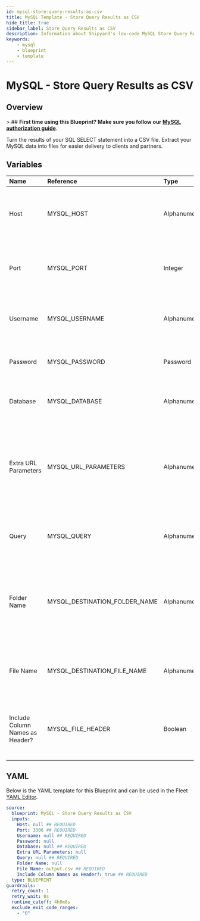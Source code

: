 ```yaml
---
id: mysql-store-query-results-as-csv
title: MySQL Template - Store Query Results as CSV
hide_title: true
sidebar_label: Store Query Results as CSV
description: Information about Shipyard's low-code MySQL Store Query Results as CSV blueprint. Turn the results of your SQL SELECT statement into a CSV file. Extract your MySQL data into files for easier delivery to clients and partners.
keywords:
    - mysql
    - blueprint
    - template
---
```


# MySQL - Store Query Results as CSV

## Overview

&gt; ## **First time using this Blueprint? Make sure you follow our [MySQL authorization guide](https://www.shipyardapp.com/docs/blueprint-library/mysql/mysql-authorization/)**.

Turn the results of your SQL SELECT statement into a CSV file. Extract your MySQL data into files for easier delivery to clients and partners.



## Variables

| Name | Reference | Type | Required | Default | Options | Description |
|:---|:---|:---|:---|:---|:---|:---|
| Host | MYSQL_HOST | Alphanumeric | :white_check_mark: | - | - | The domain or the IP address of the database you want to connect to. |
| Port | MYSQL_PORT | Integer | :white_check_mark: | 3306 | - | Number for the database port to connect to. Defaults to 3306. |
| Username | MYSQL_USERNAME | Alphanumeric | :white_check_mark: | - | - | Name of the user to connect to the database with. |
| Password | MYSQL_PASSWORD | Password | :heavy_minus_sign: | - | - | Password associated to the provided username. |
| Database | MYSQL_DATABASE | Alphanumeric | :white_check_mark: | - | - | Name of the database in MySQL to connect to. |
| Extra URL Parameters | MYSQL_URL_PARAMETERS | Alphanumeric | :heavy_minus_sign: | - | - | Extra parameters that will be placed at the end of the connection string, after the &#34;?&#34;. Must be separated by &#34;&amp;&#34;. |
| Query | MYSQL_QUERY | Alphanumeric | :white_check_mark: | - | - | A SELECT statement that returns data. Formatting is ignored. |
| Folder Name | MYSQL_DESTINATION_FOLDER_NAME | Alphanumeric | :heavy_minus_sign: | - | - | The folder structure that you want your CSV to be created in. If left blank, the file will be created in the home directory. |
| File Name | MYSQL_DESTINATION_FILE_NAME | Alphanumeric | :white_check_mark: | output.csv | - | The file name that you want your generated CSV to have. |
| Include Column Names as Header? | MYSQL_FILE_HEADER | Boolean | :white_check_mark: | true | - | If checked, your CSV file will include a header row with column names. |


## YAML

Below is the YAML template for this Blueprint and can be used in the Fleet [YAML Editor](../../reference/fleets.md#yaml-editor).

```yaml
source:
  blueprint: MySQL - Store Query Results as CSV
  inputs:
    Host: null ## REQUIRED
    Port: 3306 ## REQUIRED
    Username: null ## REQUIRED
    Password: null 
    Database: null ## REQUIRED
    Extra URL Parameters: null 
    Query: null ## REQUIRED
    Folder Name: null 
    File Name: output.csv ## REQUIRED
    Include Column Names as Header?: true ## REQUIRED
  type: BLUEPRINT
guardrails:
  retry_count: 1
  retry_wait: 0s
  runtime_cutoff: 4h0m0s
  exclude_exit_code_ranges:
    - "0"
```
